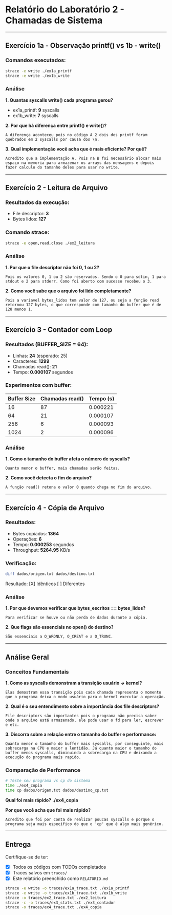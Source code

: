 # Relatório do Laboratório 2 - Chamadas de Sistema

---

## Exercício 1a - Observação printf() vs 1b - write()

### Comandos executados:
```bash
strace -e write ./ex1a_printf
strace -e write ./ex1b_write
```

### Análise

**1. Quantas syscalls write() cada programa gerou?**
- ex1a_printf: __9__ syscalls
- ex1b_write: __7__ syscalls

**2. Por que há diferença entre printf() e write()?**

```
A diferença aconteceu pois no código A 2 dois dos printf foram quebrados em 2 syscalls por causa dos \n.
```

**3. Qual implementação você acha que é mais eficiente? Por quê?**

```
Acredito que a implementação A. Pois na B foi necessário alocar mais espaço na memoria para armazenar os arrays das mensagens e depois fazer calculo do tamanho deles para usar no write. 
```

---

## Exercício 2 - Leitura de Arquivo

### Resultados da execução:
- File descriptor: __3__
- Bytes lidos: __127__

### Comando strace:
```bash
strace -e open,read,close ./ex2_leitura
```

### Análise

**1. Por que o file descriptor não foi 0, 1 ou 2?**

```
Pois os valores 0, 1 ou 2 são reservados. Sendo o 0 para sdtin, 1 para stdout e 2 para stderr. Como foi aberto com sucesso recebeu o 3.
```

**2. Como você sabe que o arquivo foi lido completamente?**

```
Pois a variavel bytes_lidos tem valor de 127, ou seja a função read retornou 127 bytes, o que corresponde com tamanho do buffer que é de 128 menos 1.
```

---

## Exercício 3 - Contador com Loop

### Resultados (BUFFER_SIZE = 64):
- Linhas: __24__ (esperado: 25)
- Caracteres: __1299__
- Chamadas read(): __21__
- Tempo: __0.000107__ segundos

### Experimentos com buffer:

| Buffer Size | Chamadas read() | Tempo (s) |
|-------------|-----------------|-----------|
| 16          |      87         | 0.000221  |
| 64          |      21         | 0.000107  |
| 256         |      6          | 0.000093  |
| 1024        |      2          | 0.000096  |

### Análise

**1. Como o tamanho do buffer afeta o número de syscalls?**

```
Quanto menor o buffer, mais chamadas serão feitas.
```

**2. Como você detecta o fim do arquivo?**

```
A função read() retona o valor 0 quando chega no fim do arquivo.
```

---

## Exercício 4 - Cópia de Arquivo

### Resultados:
- Bytes copiados: __1364__
- Operações: __6__
- Tempo: __0.000253__ segundos
- Throughput: __5264.95__ KB/s

### Verificação:
```bash
diff dados/origem.txt dados/destino.txt
```
Resultado: [X] Idênticos [ ] Diferentes

### Análise

**1. Por que devemos verificar que bytes_escritos == bytes_lidos?**

```
Para verificar se houve ou não perda de dados durante a cópia.
```

**2. Que flags são essenciais no open() do destino?**

```
São essenciais a O_WRONLY, O_CREAT e a O_TRUNC.
```

---

## Análise Geral

### Conceitos Fundamentais

**1. Como as syscalls demonstram a transição usuário → kernel?**

```
Elas demostram essa transição pois cada chamada representa o momento que o programa deixa o modo usuário para o kernel executar a operação.
```

**2. Qual é o seu entendimento sobre a importância dos file descriptors?**

```
File descriptors são importantes pois o programa não precisa saber onde o arquivo está armazenado, ele pode usar o fd para ler, escrever e etc.
```

**3. Discorra sobre a relação entre o tamanho do buffer e performance:**

```
Quanto menor o tamanho do buffer mais syscalls, por conseguinte, mais sobrecarga na CPU e maior a lentidão. Já quanto maior o tamanho do buffer menos syscalls, diminuindo a sobrecarga na CPU e deixando a execução do programa mais rapido. 
```

### Comparação de Performance

```bash
# Teste seu programa vs cp do sistema
time ./ex4_copia
time cp dados/origem.txt dados/destino_cp.txt
```

**Qual foi mais rápido?** __./ex4_copia__

**Por que você acha que foi mais rápido?**

```
Acredito que foi por conta de realizar poucas syscalls e porque o programa seja mais especifico do que o 'cp' que é algo mais genérico.
```

---

## Entrega

Certifique-se de ter:
- [X] Todos os códigos com TODOs completados
- [X] Traces salvos em `traces/`
- [X] Este relatório preenchido como `RELATORIO.md`

```bash
strace -e write -o traces/ex1a_trace.txt ./ex1a_printf
strace -e write -o traces/ex1b_trace.txt ./ex1b_write
strace -o traces/ex2_trace.txt ./ex2_leitura
strace -c -o traces/ex3_stats.txt ./ex3_contador
strace -o traces/ex4_trace.txt ./ex4_copia
```
